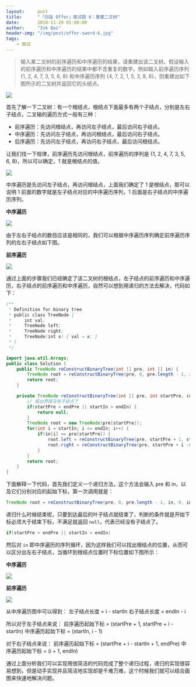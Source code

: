 ```yaml
---
layout:     post
title:      "「剑指 Offer」面试题 6：重建二叉树"
date:       2018-11-29 01:00:00
author:     "Ink Bai"
header-img: "/img/post/offer-sword-6.jpg"
tags:
    - 面试
---
```


> 输入某二叉树的前序遍历和中序遍历的结果，请重建出该二叉树。假设输入的前序遍历和中序遍历的结果中都不含重复的数字。例如输入前序遍历序列 {1, 2, 4, 7, 3, 5, 6, 8} 和中序遍历序列 {4, 7, 2, 1, 5, 3, 8, 6}，则重建出如下图所示的二叉树并返回它的头结点。

![](/img/content/binary-tree-1.png)

首先了解一下二叉树：有一个根结点，根结点下面最多有两个子结点，分别是左右子结点，二叉输的遍历方式一般有三种：

- 前序遍历：先访问根结点，再访问左子结点，最后访问右子结点。
- 中序遍历：先访问左子结点，再访问根结点，最后访问右子结点。
- 后序遍历：先访问左子结点，再访问右子结点，最后访问根结点。

让我们找一下规律，前序遍历先访问根结点，前序遍历的序列是 {1, 2, 4, 7, 3, 5, 6, 8}，所以可以确定，1 就是根结点的值。

![](/img/content/binary-tree-2.png)

中序遍历是先访问左子结点，再访问根结点，上面我们确定了 1 是根结点，那可以说明 1 前面的数字就是左子结点对应的中序遍历序列，1 后面是右子结点的中序遍历序列。

**中序遍历**

![](/img/content/binary-tree-3.png)

由于左右子结点的数目应该是相同的，我们可以根据中序遍历序列确定前序遍历序列的左右子结点如下图。

**前序遍历**

![](/img/content/binary-tree-4.png)

通过上面的步骤我们已经确定了该二叉树的根结点，左子结点的前序遍历和中序遍历，右子结点的前序遍历和中序遍历，自然可以想到用递归的方法去解决，代码如下：

```java
/**
 * Definition for binary tree
 * public class TreeNode {
 *     int val;
 *     TreeNode left;
 *     TreeNode right;
 *     TreeNode(int x) { val = x; }
 * }
 */

import java.util.Arrays;
public class Solution {
    public TreeNode reConstructBinaryTree(int [] pre, int [] in) {
        TreeNode root = reConstructBinaryTree(pre, 0, pre.length - 1, in, 0, in.length - 1);
        return root;
    }

    private TreeNode reConstructBinaryTree(int [] pre, int startPre, int endPre, int [] in, int startIn, int endIn) {
        // 超出界限没有子结点了
        if(startPre > endPre || startIn > endIn) {
            return null;
        }
        TreeNode root = new TreeNode(pre[startPre]);
        for(int i = startIn; i <= endIn; i++) {
            if(in[i] == pre[startPre]) {
                root.left = reConstructBinaryTree(pre, startPre + 1, startPre + i - startIn, in, startIn, i - 1);
                root.right = reConstructBinaryTree(pre, startPre + i -startIn + 1, endPre, in, i + 1, endIn);
            }
        }
        return root;
    }
}
```

下面解释一下代码，首先我们定义一个递归方法，这个方法会输入 pre 和 in，以及它们分别对应的起始下标，第一次调用就是：

```java
TreeNode root = reConstructBinaryTree(pre, 0, pre.length - 1, in, 0, in.length - 1)
```

递归什么时候结束呢，只要到达最后的叶子结点就结束了，判断的条件就是开始下标必须大于结束下标，不满足就返回 `null`，代表已经没有子结点了。

```java
if(startPre > endPre || startIn > endIn)
```

然后对 `in` 即中序遍历的序列循环，因为这样我们可以找出根结点的位置，从而可以区分出左右子结点，当循环到根结点位置时下标位置如下图所示：

**中序遍历**

![](/img/content/binary-tree-6.png)

**前序遍历**

![](/img/content/binary-tree-5.png)

从中序遍历图中可以得到：
左子结点长度 = i - startIn
右子结点长度 = endIn - i

所以对于左子结点来说：
前序遍历起始下标 = (startPre + 1, startPre + i - startIn)
中序遍历起始下标 = (startIn, i - 1)

对于右子结点来说：
前序遍历起始下标 = (startPre + i - startIn + 1, endPre)
中序遍历起始下标 = (i + 1, endIn)

通过上面分析我们可以实现用很简洁的代码完成了整个递归过程，递归的实现很容易想到，但是动手实现并且简洁地实现却是千难万难，这个时候我们就可以结合画图来快速地解决问题。

